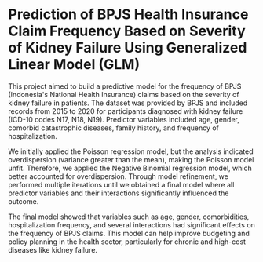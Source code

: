 # Prediction of BPJS Health Insurance Claim Frequency Based on Severity of Kidney Failure Using Generalized Linear Model (GLM)
This project aimed to build a predictive model for the frequency of BPJS (Indonesia's National Health Insurance) claims based on the severity of kidney failure in patients. The dataset was provided by BPJS and included records from 2015 to 2020 for participants diagnosed with kidney failure (ICD-10 codes N17, N18, N19). Predictor variables included age, gender, comorbid catastrophic diseases, family history, and frequency of hospitalization.

We initially applied the Poisson regression model, but the analysis indicated overdispersion (variance greater than the mean), making the Poisson model unfit. Therefore, we applied the Negative Binomial regression model, which better accounted for overdispersion. Through model refinement, we performed multiple iterations until we obtained a final model where all predictor variables and their interactions significantly influenced the outcome.

The final model showed that variables such as age, gender, comorbidities, hospitalization frequency, and several interactions had significant effects on the frequency of BPJS claims. This model can help improve budgeting and policy planning in the health sector, particularly for chronic and high-cost diseases like kidney failure.

